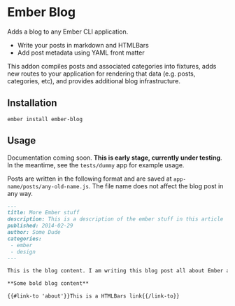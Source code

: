 # Ember Blog

Adds a blog to any Ember CLI application.

- Write your posts in markdown and HTMLBars
- Add post metadata using YAML front matter

This addon compiles posts and associated categories into fixtures, adds new routes to your application for rendering that data (e.g. posts, categories, etc), and provides additional blog infrastructure.

## Installation

```
ember install ember-blog
```

## Usage

Documentation coming soon. **This is early stage, currently under testing**. In the meantime, see the `tests/dummy` app for example usage.

Posts are written in the following format and are saved at `app-name/posts/any-old-name.js`. The file name does not affect the blog post in any way.

```markdown
---
title: More Ember stuff
description: This is a description of the ember stuff in this article
published: 2014-02-29
author: Some Dude
categories:
 - ember
 - design
---

This is the blog content. I am writing this blog post all about Ember and stuff. This is a lot more content for markdown parsing.

**Some bold blog content**

{{#link-to 'about'}}This is a HTMLBars link{{/link-to}}

```
